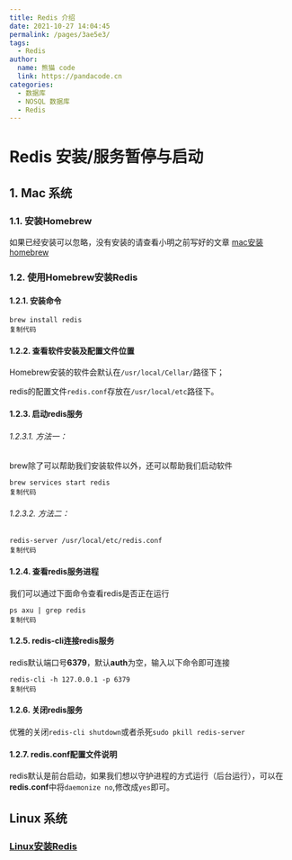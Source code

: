 ```yaml
---
title: Redis 介绍
date: 2021-10-27 14:04:45
permalink: /pages/3ae5e3/
tags: 
  - Redis
author: 
  name: 熊猫 code
  link: https://pandacode.cn
categories: 
  - 数据库
  - NOSQL 数据库
  - Redis
---
```


# Redis 安装/服务暂停与启动

## 1. Mac 系统

### 1.1. 安装Homebrew

如果已经安装可以忽略，没有安装的请查看小明之前写好的文章 [mac安装homebrew](https://link.juejin.cn/?target=https%3A%2F%2Fmp.weixin.qq.com%2Fs%2Fa454PtDeCtqWykd2uqP0ig)

### 1.2. 使用Homebrew安装Redis

#### 1.2.1. 安装命令

```
brew install redis
复制代码
```

#### 1.2.2.  查看软件安装及配置文件位置

Homebrew安装的软件会默认在`/usr/local/Cellar/`路径下；

redis的配置文件`redis.conf`存放在`/usr/local/etc`路径下。

#### 1.2.3. 启动redis服务

###### 1.2.3.1. 方法一：

brew除了可以帮助我们安装软件以外，还可以帮助我们启动软件

```
brew services start redis
复制代码
```

###### 1.2.3.2. 方法二：

```
redis-server /usr/local/etc/redis.conf
复制代码
```

#### 1.2.4. 查看redis服务进程

我们可以通过下面命令查看redis是否正在运行

```
ps axu | grep redis
复制代码
```

#### 1.2.5. redis-cli连接redis服务

redis默认端口号**6379**，默认**auth**为空，输入以下命令即可连接

```
redis-cli -h 127.0.0.1 -p 6379
复制代码
```

#### 1.2.6. 关闭redis服务

优雅的关闭`redis-cli shutdown`或者杀死`sudo pkill redis-server`

#### 1.2.7. redis.conf配置文件说明

redis默认是前台启动，如果我们想以守护进程的方式运行（后台运行），可以在**redis.conf**中将`daemonize no`,修改成`yes`即可。



## Linux 系统

### [Linux安装Redis](https://blog.csdn.net/m0_37959155/article/details/108897863)


